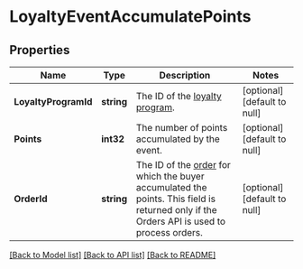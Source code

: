 # LoyaltyEventAccumulatePoints

## Properties
Name | Type | Description | Notes
------------ | ------------- | ------------- | -------------
**LoyaltyProgramId** | **string** | The ID of the [loyalty program](#type-LoyaltyProgram). | [optional] [default to null]
**Points** | **int32** | The number of points accumulated by the event. | [optional] [default to null]
**OrderId** | **string** | The ID of the [order](#type-Order) for which the buyer accumulated the points. This field is returned only if the Orders API is used to process orders. | [optional] [default to null]

[[Back to Model list]](../README.md#documentation-for-models) [[Back to API list]](../README.md#documentation-for-api-endpoints) [[Back to README]](../README.md)

